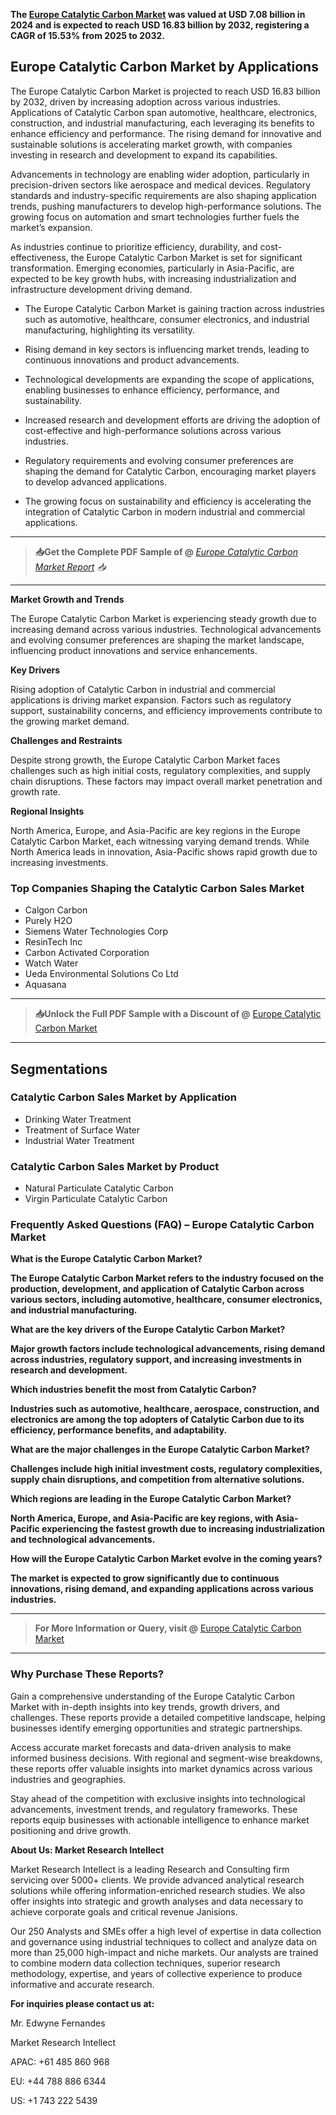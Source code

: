 <p><strong>The <a href="https://www.marketresearchintellect.com/download-sample/?rid=520175&amp;utm_source=Pulse-April-Europe&amp;utm_medium=852">Europe Catalytic Carbon Market</a> was valued at USD 7.08 billion in 2024 and is expected to reach USD 16.83 billion by 2032, registering a CAGR of 15.53% from 2025 to 2032.</strong></p><h2>Europe Catalytic Carbon Market by Applications&nbsp;</h2><p><p>The Europe Catalytic Carbon Market is projected to reach USD 16.83 billion by 2032, driven by increasing adoption across various industries. Applications of Catalytic Carbon span automotive, healthcare, electronics, construction, and industrial manufacturing, each leveraging its benefits to enhance efficiency and performance. The rising demand for innovative and sustainable solutions is accelerating market growth, with companies investing in research and development to expand its capabilities.</p><p>Advancements in technology are enabling wider adoption, particularly in precision-driven sectors like aerospace and medical devices. Regulatory standards and industry-specific requirements are also shaping application trends, pushing manufacturers to develop high-performance solutions. The growing focus on automation and smart technologies further fuels the market&rsquo;s expansion.</p><p>As industries continue to prioritize efficiency, durability, and cost-effectiveness, the Europe Catalytic Carbon Market is set for significant transformation. Emerging economies, particularly in Asia-Pacific, are expected to be key growth hubs, with increasing industrialization and infrastructure development driving demand.</p></p><ul><li><p>The Europe Catalytic Carbon Market is gaining traction across industries such as automotive, healthcare, consumer electronics, and industrial manufacturing, highlighting its versatility.</p></li><li><p>Rising demand in key sectors is influencing market trends, leading to continuous innovations and product advancements.</p></li><li><p>Technological developments are expanding the scope of applications, enabling businesses to enhance efficiency, performance, and sustainability.</p></li><li><p>Increased research and development efforts are driving the adoption of cost-effective and high-performance solutions across various industries.</p></li><li><p>Regulatory requirements and evolving consumer preferences are shaping the demand for Catalytic Carbon, encouraging market players to develop advanced applications.</p></li><li><p>The growing focus on sustainability and efficiency is accelerating the integration of Catalytic Carbon in modern industrial and commercial applications.</p></li></ul><hr /><blockquote><p><strong><span class="font-[700]">📥Get the Complete PDF Sample of @ </span></strong><em><span class="font-[700]"><a href="https://www.marketresearchintellect.com/download-sample/?rid=520175&amp;utm_source=Pulse-April-Europe&amp;utm_medium=852" target="_blank" data-tracking-control-name="article-ssr-frontend-pulse_little-text-block" data-tracking-will-navigate="" data-test-link="">Europe Catalytic Carbon Market Report</a>&nbsp;📥</span></em></p></blockquote><hr /><p class="" data-start="77" data-end="360"><strong data-start="77" data-end="105">Market Growth and Trends</strong></p><p class="" data-start="77" data-end="360">The Europe Catalytic Carbon Market is experiencing steady growth due to increasing demand across various industries. Technological advancements and evolving consumer preferences are shaping the market landscape, influencing product innovations and service enhancements.</p><p class="" data-start="362" data-end="606"><strong data-start="362" data-end="377">Key Drivers</strong></p><p class="" data-start="362" data-end="606">Rising adoption of Catalytic Carbon in industrial and commercial applications is driving market expansion. Factors such as regulatory support, sustainability concerns, and efficiency improvements contribute to the growing market demand.</p><p class="" data-start="608" data-end="849"><strong data-start="608" data-end="637">Challenges and Restraints</strong></p><p class="" data-start="608" data-end="849">Despite strong growth, the Europe Catalytic Carbon Market faces challenges such as high initial costs, regulatory complexities, and supply chain disruptions. These factors may impact overall market penetration and growth rate.</p><p class="" data-start="851" data-end="1095"><strong data-start="851" data-end="872">Regional Insights</strong></p><p class="" data-start="851" data-end="1095">North America, Europe, and Asia-Pacific are key regions in the Europe Catalytic Carbon Market, each witnessing varying demand trends. While North America leads in innovation, Asia-Pacific shows rapid growth due to increasing investments.</p><p><h3>Top Companies Shaping the Catalytic Carbon Sales Market </h3><ul><li>Calgon Carbon</li><li>Purely H2O</li><li>Siemens Water Technologies Corp</li><li>ResinTech Inc</li><li>Carbon Activated Corporation</li><li>Watch Water</li><li>Ueda Environmental Solutions Co Ltd</li><li>Aquasana</li></ul></p><hr /><blockquote><p><strong>📥Unlock the Full PDF Sample with a Discount of @</strong> <a href="https://www.marketresearchintellect.com/ask-for-discount/?rid=520175&amp;utm_source=Pulse-April-Europe&amp;utm_medium=852">Europe Catalytic Carbon Market</a></p></blockquote><hr /><p><h2>Segmentations</h2><h3>Catalytic Carbon Sales Market by Application</h3><ul><li>Drinking Water Treatment</li><li>Treatment of Surface Water</li><li>Industrial Water Treatment</li></ul><h3>Catalytic Carbon Sales Market by Product</h3><ul><li>Natural Particulate Catalytic Carbon</li><li>Virgin Particulate Catalytic Carbon</li></ul></p><h3><strong>Frequently Asked Questions (FAQ) &ndash; Europe Catalytic Carbon Market</strong></h3><p><strong>What is the Europe Catalytic Carbon Market?</strong></p><p><strong>The Europe Catalytic Carbon Market refers to the industry focused on the production, development, and application of Catalytic Carbon across various sectors, including automotive, healthcare, consumer electronics, and industrial manufacturing.</strong></p><p><strong>What are the key drivers of the Europe Catalytic Carbon Market?</strong></p><p><strong>Major growth factors include technological advancements, rising demand across industries, regulatory support, and increasing investments in research and development.</strong></p><p><strong>Which industries benefit the most from Catalytic Carbon?</strong></p><p><strong>Industries such as automotive, healthcare, aerospace, construction, and electronics are among the top adopters of Catalytic Carbon due to its efficiency, performance benefits, and adaptability.</strong></p><p><strong>What are the major challenges in the Europe Catalytic Carbon Market?</strong></p><p><strong>Challenges include high initial investment costs, regulatory complexities, supply chain disruptions, and competition from alternative solutions.</strong></p><p><strong>Which regions are leading in the Europe Catalytic Carbon Market?</strong></p><p><strong>North America, Europe, and Asia-Pacific are key regions, with Asia-Pacific experiencing the fastest growth due to increasing industrialization and technological advancements.</strong></p><p><strong>How will the Europe Catalytic Carbon Market evolve in the coming years?</strong></p><p><strong>The market is expected to grow significantly due to continuous innovations, rising demand, and expanding applications across various industries.</strong></p><hr /><blockquote><p><span class="font-[700]"><strong>For More Information or Query, visit&nbsp;@</strong>&nbsp;</span><span class="font-[700]"><a href="https://www.marketresearchintellect.com/product/catalytic-carbon-sales-market-size-and-forecast/?utm_source=Linkedin&utm_medium=852" target="_blank" data-tracking-control-name="article-ssr-frontend-pulse_little-text-block" data-tracking-will-navigate="" data-test-link="">Europe Catalytic Carbon Market</a></span></p></blockquote><hr /><h3><strong data-start="0" data-end="31">Why Purchase These Reports?</strong></h3><p class="" data-start="35" data-end="297">Gain a comprehensive understanding of the Europe Catalytic Carbon Market with in-depth insights into key trends, growth drivers, and challenges. These reports provide a detailed competitive landscape, helping businesses identify emerging opportunities and strategic partnerships.</p><p class="" data-start="299" data-end="540">Access accurate market forecasts and data-driven analysis to make informed business decisions. With regional and segment-wise breakdowns, these reports offer valuable insights into market dynamics across various industries and geographies.</p><p class="" data-start="542" data-end="784">Stay ahead of the competition with exclusive insights into technological advancements, investment trends, and regulatory frameworks. These reports equip businesses with actionable intelligence to enhance market positioning and drive growth.</p><p><strong><span class="font-[700]">About Us: Market Research Intellect</span></strong></p><p><span class="">Market Research Intellect is a leading Research and Consulting firm servicing over 5000+ clients. We provide advanced analytical research solutions while offering information-enriched research studies.&nbsp;</span>We also offer insights into strategic and growth analyses and data necessary to achieve corporate goals and critical revenue Janisions.</p><p><span class="">Our 250 Analysts and SMEs offer a high level of expertise in data collection and governance using industrial techniques to collect and analyze data on more than 25,000 high-impact and niche markets. Our analysts are trained to combine modern data collection techniques, superior research methodology, expertise, and years of collective experience to produce informative and accurate research.</span></p><p><strong>For inquiries please contact us at:</strong></p><p>Mr. Edwyne Fernandes</p><p>Market Research Intellect</p><p>APAC: +61 485 860 968</p><p>EU: +44 788 886 6344</p><p>US: +1 743 222 5439</p>